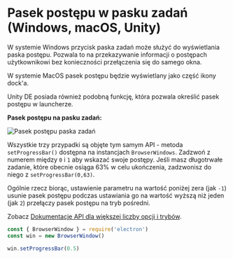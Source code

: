 # Pasek postępu w pasku zadań (Windows, macOS, Unity)

W systemie Windows przycisk paska zadań może służyć do wyświetlania paska postępu. Pozwala to na przekazywanie informacji o postępach użytkownikowi bez konieczności przełączenia się do samego okna.

W systemie MacOS pasek postępu będzie wyświetlany jako część ikony dock'a.

Unity DE posiada również podobną funkcję, która pozwala określić pasek postępu w launcherze.

__Pasek postępu na pasku zadań:__

![Pasek postępu paska zadań][1]

Wszystkie trzy przypadki są objęte tym samym API - metoda `setProgressBar()` dostępna na instancjach `BrowserWindows`. Zadzwoń z numerem między `0` i `1` aby wskazać swoje postępy. Jeśli masz długotrwałe zadanie, które obecnie osiąga 63% w celu ukończenia, zadzwonisz do niego z `setProgressBar(0,63)`.

Ogólnie rzecz biorąc, ustawienie parametru na wartość poniżej zera (jak `-1`) usunie pasek postępu podczas ustawiania go na wartość wyższą niż jeden (jak `2`) przełączy pasek postępu na tryb pośredni.

Zobacz [Dokumentacje API dla większej liczby opcji i trybów][setprogressbar].

```javascript
const { BrowserWindow } = require('electron')
const win = new BrowserWindow()

win.setProgressBar(0.5)
```

[1]: https://cloud.githubusercontent.com/assets/639601/5081682/16691fda-6f0e-11e4-9676-49b6418f1264.png
[setprogressbar]: ../api/browser-window.md#winsetprogressbarprogress
